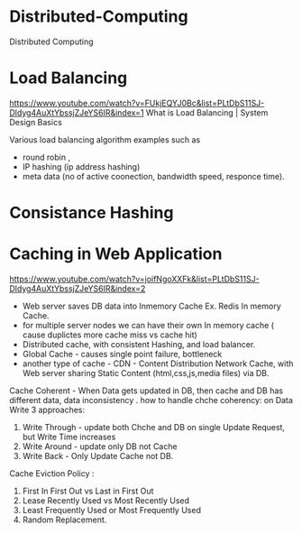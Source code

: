 # Distributed-Computing
Distributed Computing

# Load Balancing
https://www.youtube.com/watch?v=FUkjEQYJ0Bc&list=PLtDbS11SJ-Dldyg4AuXtYbssjZJeYS6IR&index=1
What is Load Balancing | System Design Basics

Various load balancing algorithm examples such as 
  - round robin , 
  - IP hashing (ip address hashing) 
  - meta data (no of active coonection, bandwidth speed, responce time). 

# Consistance Hashing
  


# Caching in Web Application
https://www.youtube.com/watch?v=joifNgoXXFk&list=PLtDbS11SJ-Dldyg4AuXtYbssjZJeYS6IR&index=2

  - Web server saves DB data into Inmemory Cache Ex. Redis In memory Cache.
  - for multiple server nodes we can have their own In memory cache ( cause duplictes more cache miss vs cache hit)
  - Distributed cache, with consistent Hashing, and load balancer.
  - Global Cache - causes single point failure, bottleneck
  - another type of cache - CDN - Content Distribution Network Cache, with Web server sharing Static Content (html,css,js,media files) via DB.
  
 Cache Coherent - When Data gets updated in DB, then cache and DB has different data, data inconsistency .
 how to handle chche coherency: on Data Write 3 approaches:
 1. Write Through - update both Chche and DB on single Update Request, but Write Time increases
 2. Write Around - update only DB not Cache
 3. Write Back - Only Update Cache not DB.
 
 Cache Eviction Policy :
 1. First In First Out vs Last in First Out
 2. Lease Recently Used vs Most Recently Used
 3. Least Frequently Used or Most Frequently Used
 4. Random Replacement.
 
 
 
 










